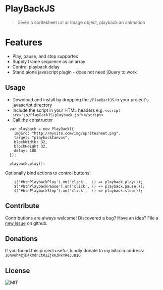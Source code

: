 # PlayBackJS
> Given a spritesheet url or Image object, playback an animation

# Features
- Play, pause, and stop supported
- Supply frame sequence as an array
- Control playback delay
- Stand alone javascript plugin - does not need jQuery to work

## Usage
- Download and install by dropping the ```/PlayBackJS``` in your project's javascript directory
- Include the script in your HTML headers e.g. ```<script src="js/PlayBackJS/playback.js"></script>```
- Call the constructor
```
  var playback = new PlayBack({
    imgSrc: "http://mysite.com/img/spritesheet.png",
    target: "playbackCanvas",
    blockWidth: 32,
    blockHeight 32,
    delay: 100
  });

  playback.play();
```

Optionally bind actions to control buttons:

```
	$('#btnPlaybackPlay').on('click',  () => playback.play());
	$('#btnPlaybackPause').on('click', () => playback.pause());
	$('#btnPlaybackStop').on('click',  () => playback.stop());
```

## Contribute
Contributions are always welcome! Discovered a bug? Have an idea? File a [new issue](https://github.com/TheMaverickProgrammer/PlayBackJS/issues) on github.

## Donations
If you found this project useful, kindly donate to my bitcoin address: ```16Nvuh4zjD4kmdnLtR12jkK3NkYReJJB1G```

## License

![MIT](https://dl.dropbox.com/s/dmnb84n9s6sn55e/mit.png)
